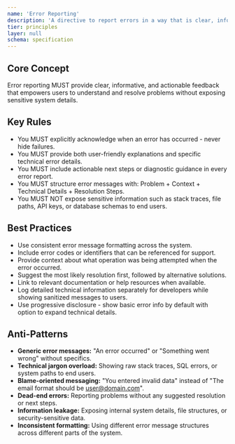 ```yaml
---
name: 'Error Reporting'
description: 'A directive to report errors in a way that is clear, informative, and actionable for the user.'
tier: principles
layer: null
schema: specification
---
```


## Core Concept

Error reporting MUST provide clear, informative, and actionable feedback that empowers users to understand and resolve problems without exposing sensitive system details.

## Key Rules

- You MUST explicitly acknowledge when an error has occurred - never hide failures.
- You MUST provide both user-friendly explanations and specific technical error details.
- You MUST include actionable next steps or diagnostic guidance in every error report.
- You MUST structure error messages with: Problem + Context + Technical Details + Resolution Steps.
- You MUST NOT expose sensitive information such as stack traces, file paths, API keys, or database schemas to end users.

## Best Practices

- Use consistent error message formatting across the system.
- Include error codes or identifiers that can be referenced for support.
- Provide context about what operation was being attempted when the error occurred.
- Suggest the most likely resolution first, followed by alternative solutions.
- Link to relevant documentation or help resources when available.
- Log detailed technical information separately for developers while showing sanitized messages to users.
- Use progressive disclosure - show basic error info by default with option to expand technical details.

## Anti-Patterns

- **Generic error messages:** "An error occurred" or "Something went wrong" without specifics.
- **Technical jargon overload:** Showing raw stack traces, SQL errors, or system paths to end users.
- **Blame-oriented messaging:** "You entered invalid data" instead of "The email format should be user@domain.com".
- **Dead-end errors:** Reporting problems without any suggested resolution or next steps.
- **Information leakage:** Exposing internal system details, file structures, or security-sensitive data.
- **Inconsistent formatting:** Using different error message structures across different parts of the system.
